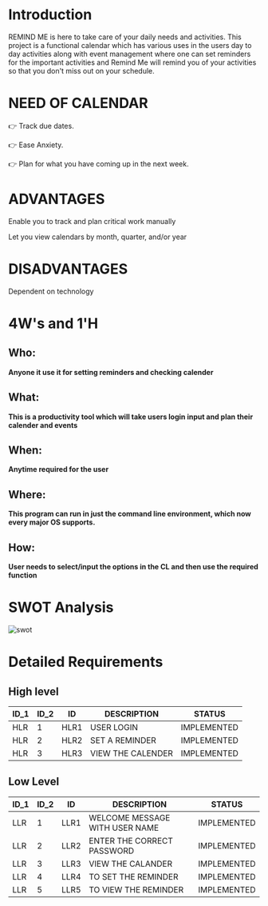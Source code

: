 # Introduction #
REMIND ME is here to take care of your daily needs and activities. This project is a functional calendar which has various uses in the users day to day activities along with event management where one can set reminders for the important activities and Remind Me will remind you of your activities so that you don't miss out on your schedule. 

# **NEED OF CALENDAR**

👉 Track due dates.

👉 Ease Anxiety.

👉 Plan for what you have coming up in the next week.

# **ADVANTAGES**
Enable you to track and plan critical work manually 

Let you view calendars by month, quarter, and/or year

# **DISADVANTAGES**

Dependent on technology

# 4W's and 1'H
## Who:
**Anyone it use it for setting reminders and checking calender**
## What:
**This is a productivity tool which will take users login input and  plan their calender and events**
## When:
**Anytime required for the user**
## Where:
**This program can run in just the command line environment, which now every major OS supports.**
## How:
**User needs to select/input the options in the CL and then use the required function**


# SWOT Analysis #
![swot](https://github.com/ajith-io/geek_squads/blob/main/1_Requirements/Untitled.png)


# Detailed Requirements #
## High level ##
|ID_1|ID_2|ID  |DESCRIPTION                 |STATUS     |
|----|----|----|----------------------------|-----------|
|HLR |1   |HLR1|USER LOGIN                  |IMPLEMENTED|
|HLR |2   |HLR2|SET A REMINDER              |IMPLEMENTED|
|HLR |3   |HLR3|VIEW THE CALENDER           |IMPLEMENTED|

## Low Level ##

|ID_1|ID_2|ID   |DESCRIPTION                                                 |STATUS                     |
|----|----|-----|------------------------------------------------------------|---------------------------|
|LLR |1   |LLR1 |WELCOME MESSAGE WITH USER NAME                              |IMPLEMENTED                |
|LLR |2   |LLR2 |ENTER THE CORRECT PASSWORD                                  |IMPLEMENTED                |
|LLR |3   |LLR3 |VIEW THE CALANDER                                           |IMPLEMENTED                |
|LLR |4   |LLR4 |TO SET THE REMINDER                                         |IMPLEMENTED                |
|LLR |5   |LLR5 |TO VIEW THE REMINDER                                        |IMPLEMENTED                |



